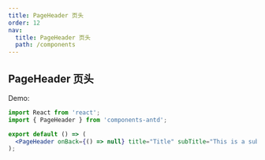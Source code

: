 ```yaml
---
title: PageHeader 页头
order: 12
nav:
  title: PageHeader 页头
  path: /components
---
```


## PageHeader 页头

Demo:

```jsx
import React from 'react';
import { PageHeader } from 'components-antd';

export default () => (
  <PageHeader onBack={() => null} title="Title" subTitle="This is a subtitle" />
);
```
